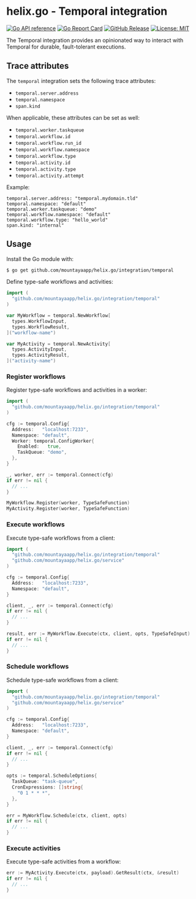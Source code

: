 # helix.go - Temporal integration

[![Go API reference](https://pkg.go.dev/badge/github.com/mountayaapp/helix.go.svg)](https://pkg.go.dev/github.com/mountayaapp/helix.go/integration/temporal)
[![Go Report Card](https://goreportcard.com/badge/github.com/mountayaapp/helix.go/integration/temporal)](https://goreportcard.com/report/github.com/mountayaapp/helix.go/integration/temporal)
[![GitHub Release](https://img.shields.io/github/v/release/mountayaapp/helix.go)](https://github.com/mountayaapp/helix.go/releases/latest)
[![License: MIT](https://img.shields.io/badge/License-MIT-green.svg)](https://opensource.org/licenses/MIT)

The Temporal integration provides an opinionated way to interact with Temporal
for durable, fault-tolerant executions.

## Trace attributes

The `temporal` integration sets the following trace attributes:
- `temporal.server.address`
- `temporal.namespace`
- `span.kind`

When applicable, these attributes can be set as well:
- `temporal.worker.taskqueue`
- `temporal.workflow.id`
- `temporal.workflow.run_id`
- `temporal.workflow.namespace`
- `temporal.workflow.type`
- `temporal.activity.id`
- `temporal.activity.type`
- `temporal.activity.attempt`

Example:
```
temporal.server.address: "temporal.mydomain.tld"
temporal.namespace: "default"
temporal.worker.taskqueue: "demo"
temporal.workflow.namespace: "default"
temporal.workflow.type: "hello_world"
span.kind: "internal"
```

## Usage

Install the Go module with:
```sh
$ go get github.com/mountayaapp/helix.go/integration/temporal
```

Define type-safe workflows and activities:

```go
import (
  "github.com/mountayaapp/helix.go/integration/temporal"
)

var MyWorkflow = temporal.NewWorkflow[
  types.WorkflowInput,
  types.WorkflowResult,
]("workflow-name")

var MyActivity = temporal.NewActivity[
  types.ActivityInput,
  types.ActivityResult,
]("activity-name")
```

### Register workflows

Register type-safe workflows and activities in a worker:

```go
import (
  "github.com/mountayaapp/helix.go/integration/temporal"
)

cfg := temporal.Config{
  Address:   "localhost:7233",
  Namespace: "default",
  Worker: temporal.ConfigWorker{
    Enabled:   true,
    TaskQueue: "demo",
  },
}

_, worker, err := temporal.Connect(cfg)
if err != nil {
  // ...
}

MyWorkflow.Register(worker, TypeSafeFunction)
MyActivity.Register(worker, TypeSafeFunction)
```

### Execute workflows

Execute type-safe workflows from a client:

```go
import (
  "github.com/mountayaapp/helix.go/integration/temporal"
  "github.com/mountayaapp/helix.go/service"
)

cfg := temporal.Config{
  Address:   "localhost:7233",
  Namespace: "default",
}

client, _, err := temporal.Connect(cfg)
if err != nil {
  // ...
}

result, err := MyWorkflow.Execute(ctx, client, opts, TypeSafeInput)
if err != nil {
  // ...
}
```

### Schedule workflows

Schedule type-safe workflows from a client:

```go
import (
  "github.com/mountayaapp/helix.go/integration/temporal"
  "github.com/mountayaapp/helix.go/service"
)

cfg := temporal.Config{
  Address:   "localhost:7233",
  Namespace: "default",
}

client, _, err := temporal.Connect(cfg)
if err != nil {
  // ...
}

opts := temporal.ScheduleOptions{
  TaskQueue: "task-queue",
  CronExpressions: []string{
    "0 1 * * *",
  },
}

err = MyWorkflow.Schedule(ctx, client, opts)
if err != nil {
  // ...
}
```

### Execute activities

Execute type-safe activities from a workflow:

```go
err := MyActivity.Execute(ctx, payload).GetResult(ctx, &result)
if err != nil {
  // ...
}
```
